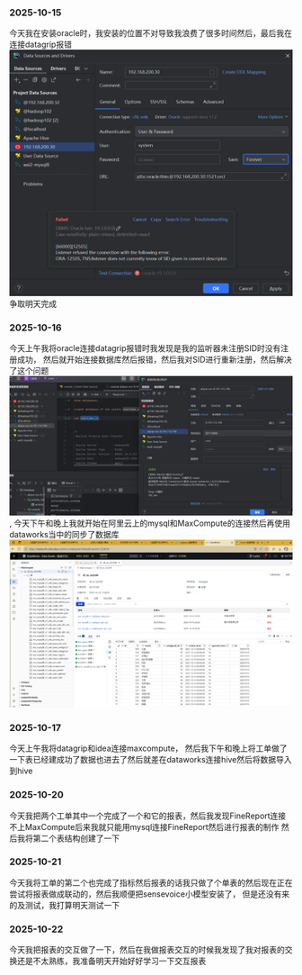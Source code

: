 ### 2025-10-15
今天我在安装oracle时，我安装的位置不对导致我浪费了很多时间然后，最后我在连接datagrip报错![img.png](../ping/img.png)争取明天完成

### 2025-10-16

今天上午我将oracle连接datagrip报错时我发现是我的监听器未注册SID时没有注册成功，
然后就开始连接数据库然后报错，然后我对SID进行重新注册，然后解决了这个问题![img_1.png](..%2Fping%2Fimg_1.png),
今天下午和晚上我就开始在阿里云上的mysql和MaxCompute的连接然后再使用dataworks当中的同步了数据库![img_2.png](..%2Fping%2Fimg_2.png)

### 2025-10-17

今天上午我将datagrip和idea连接maxcompute，
然后我下午和晚上将工单做了一下表已经建成功了数据也进去了然后就差在dataworks连接hive然后将数据导入到hive

### 2025-10-20

今天我把两个工单其中一个完成了一个和它的报表，然后我发现FineReport连接不上MaxCompute后来我就只能用mysql连接FineReport然后进行报表的制作
然后我将第二个表结构创建了一下

### 2025-10-21

今天我将工单的第二个也完成了指标然后报表的话我只做了个单表的然后现在正在尝试将报表做成联动的，然后我顺便把sensevoice小模型安装了，
但是还没有来的及测试，我打算明天测试一下

### 2025-10-22

今天我把报表的交互做了一下，然后在我做报表交互的时候我发现了我对报表的交换还是不太熟练，我准备明天开始好好学习一下交互报表


